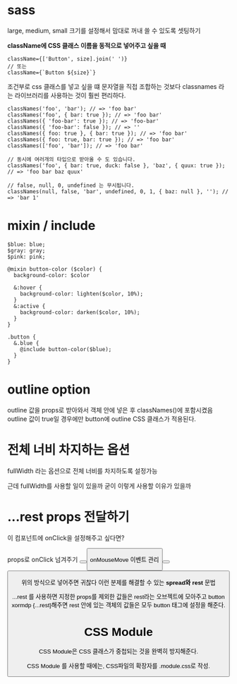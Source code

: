 # sass
large, medium, small 크기를 설정해서 맘대로 꺼내 쓸 수 있도록 셋팅하기

**className에 CSS 클래스 이름을 동적으로 넣어주고 싶을 때**
```
className={['Button', size].join(' ')}
// 또는
className={`Button ${size}`}
```

조건부로 css 클래스를 넣고 싶을 떄 문자열을 직접 조합하는 것보다 classnames 라는 라이브러리를 사용하는 것이 훨씬 편리하다.
```
classNames('foo', 'bar'); // => 'foo bar'
classNames('foo', { bar: true }); // => 'foo bar'
classNames({ 'foo-bar': true }); // => 'foo-bar'
classNames({ 'foo-bar': false }); // => ''
classNames({ foo: true }, { bar: true }); // => 'foo bar'
classNames({ foo: true, bar: true }); // => 'foo bar'
classNames(['foo', 'bar']); // => 'foo bar'

// 동시에 여러개의 타입으로 받아올 수 도 있습니다.
classNames('foo', { bar: true, duck: false }, 'baz', { quux: true }); // => 'foo bar baz quux'

// false, null, 0, undefined 는 무시됩니다.
classNames(null, false, 'bar', undefined, 0, 1, { baz: null }, ''); // => 'bar 1'
```

# mixin / include
```
$blue: blue;
$gray: gray;
$pink: pink;

@mixin button-color ($color) {
  background-color: $color

  &:hover {
    background-color: lighten($color, 10%);
  }
  &:active {
    background-color: darken($color, 10%);
  }
}

.button {
  &.blue {
    @include button-color($blue);
  }
}
```

# outline option
outline 값을 props로 받아와서 객체 안에 넣은 후 classNames()에 포함시켰음
outline 값이 true일 경우에만 button에 outline CSS 클래스가 적용된다.

# 전체 너비 차지하는 옵션
fullWidth 라는 옵션으로 전체 너비를 차지하도록 설정가능

근데 fullWidth를 사용할 일이 있을까
굳이 이렇게 사용할 이유가 있을까

# ...rest props 전달하기
이 컴포넌트에 onClick을 설정해주고 싶다면?

props로 onClick 넘겨주기
<button onClick={onClick}>
<button onClick={이벤트함수명}>

onMouseMove 이벤트 관리
<button onMouseMove={onMouseMove}>
<button onMouseMove={이벤트함수명}>

위의 방식으로 넣어주면 귀찮다
이런 분제를 해결할 수 있는 **spread와 rest** 문법

...rest 를 사용하면 지정한 props를 제외한 값들은 rest라는 오브젝트에 모아주고 button xormdp {...rest}해주면 rest 안에 있는 객체의 값들은 모두 button 태그에 설정을 해준다.

# CSS Module
CSS Module은 CSS 클래스가 중첩되는 것을 완벽히 방지해준다.

CSS Module 를 사용할 때에는, CSS파일의 확장자를 .module.css로 작성.

